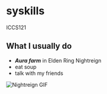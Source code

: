 # syskills
ICCS121

## What I usually do
- ***Aura farm*** in Elden Ring Nightreign
- eat soup
- talk with my friends

![Nightreign GIF](https://media1.tenor.com/m/L8z5GOAxkkIAAAAd/nightreign-elden-ring.gif)
